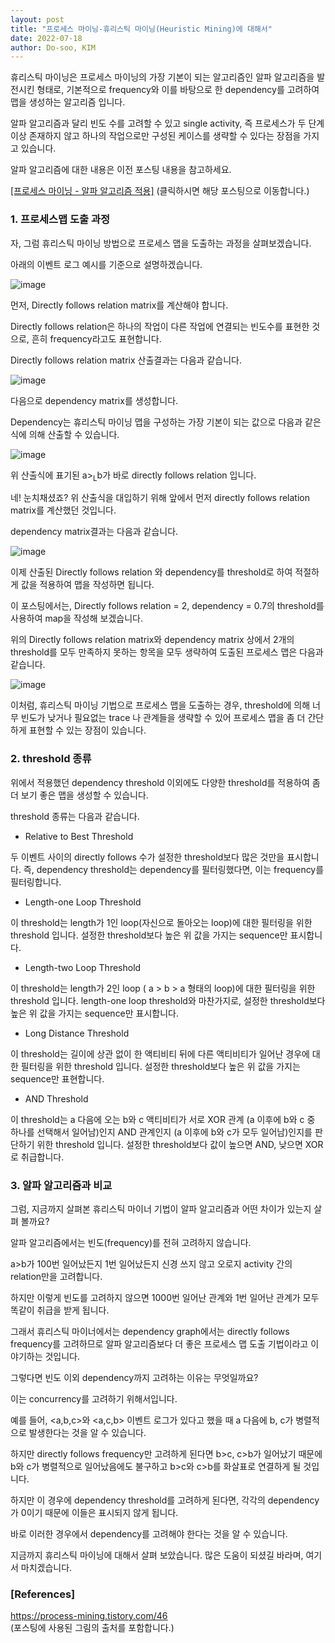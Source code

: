 ```yaml
---
layout: post
title: "프로세스 마이닝-휴리스틱 마이닝(Heuristic Mining)에 대해서"
date: 2022-07-18
author: Do-soo, KIM
---
```


휴리스틱 마이닝은 프로세스 마이닝의 가장 기본이 되는 알고리즘인 알파 알고리즘을 발전시킨 형태로, 기본적으로 frequency와 이를 바탕으로 한 dependency를 고려하여 맵을 생성하는 알고리즘 입니다.

알파 알고리즘과 달리 빈도 수를 고려할 수 있고 single activity, 즉 프로세스가 두 단계 이상 존재하지 않고 하나의 작업으로만 구성된 케이스를 생략할 수 있다는 장점을 가지고 있습니다.

알파 알고리즘에 대한 내용은 이전 포스팅 내용을 참고하세요.

[[프로세스 마이닝 - 알파 알고리즘 적용]](https://epozen-dt.github.io/2022/04/28/ProcessMining_AlphaAlgorithm.html) (클릭하시면 해당 포스팅으로 이동합니다.)



### 1. 프로세스맵 도출 과정

자, 그럼 휴리스틱 마이닝 방법으로 프로세스 맵을 도출하는 과정을 살펴보겠습니다.

아래의 이벤트 로그 예시를 기준으로 설명하겠습니다.

![image](https://user-images.githubusercontent.com/92565548/179429679-172b4392-af39-442b-91f8-b7a36c051da0.png)

먼저, Directly follows relation matrix를 계산해야 합니다.

Directly follows relation은 하나의 작업이 다른 작업에 연결되는 빈도수를 표현한 것으로, 흔히 frequency라고도 표현합니다.

Directly follows relation matrix 산출결과는 다음과 같습니다.

![image](https://user-images.githubusercontent.com/92565548/179429717-0f6a757d-30d3-4bc2-9848-78c2f9bbdf20.png)

다음으로 dependency matrix를 생성합니다.

Dependency는 휴리스틱 마이닝 맵을 구성하는 가장 기본이 되는 값으로 다음과 같은 식에 의해 산출할 수 있습니다.

![image](https://user-images.githubusercontent.com/92565548/179429770-0588e2a7-f02f-4f06-b2ac-d325ea173c03.png)

위 산출식에 표기된 a><sub>L</sub>b가 바로 directly follows relation 입니다.

네! 눈치채셨죠? 위 산출식을 대입하기 위해 앞에서 먼저 directly follows relation matrix를 계산했던 것입니다.

dependency matrix결과는 다음과 같습니다.

![image](https://user-images.githubusercontent.com/92565548/179429839-fc527125-8f75-4328-ba42-ce2696b2048a.png)

이제 산출된 Directly follows relation 와 dependency를 threshold로 하여 적절하게 값을 적용하여 맵을 작성하면 됩니다.

이 포스팅에서는, Directly follows relation = 2, dependency = 0.7의 threshold를 사용하여 map을 작성해 보겠습니다.

위의 Directly follows relation matrix와 dependency matrix 상에서 2개의 threshold를 모두 만족하지 못하는 항목을 모두 생략하여 도출된 프로세스 맵은 다음과 같습니다.

![image](https://user-images.githubusercontent.com/92565548/179430469-6f547bdd-1f1a-458d-a27b-6b399561ef93.png)


이처럼, 휴리스틱 마이닝 기법으로 프로세스 맵을 도출하는 경우, threshold에 의해 너무 빈도가 낮거나 필요없는 trace 나 관계들을 생략할 수 있어 프로세스 맵을 좀 더 간단하게 표현할 수 있는 장점이 있습니다.


### 2. threshold 종류

위에서 적용했던 dependency threshold 이외에도 다양한 threshold를 적용하여 좀 더 보기 좋은 맵을 생성할 수 있습니다.

threshold 종류는 다음과 같습니다.

- Relative to Best Threshold

두 이벤트 사이의 directly follows 수가 설정한 threshold보다 많은 것만을 표시합니다. 즉, dependency threshold는 dependency를 필터링했다면, 이는 frequency를 필터링합니다.

- Length-one Loop Threshold

이 threshold는 length가 1인 loop(자신으로 돌아오는 loop)에 대한 필터링을 위한 threshold 입니다. 설정한 threshold보다 높은 위 값을 가지는 sequence만 표시합니다.

- Length-two Loop Threshold

이 threshold는 length가 2인 loop ( a > b > a 형태의 loop)에 대한 필터링을 위한 threshold 입니다. length-one loop threshold와 마찬가지로, 설정한 threshold보다 높은 위 값을 가지는 sequence만 표시합니다.

- Long Distance Threshold

이 threshold는 길이에 상관 없이 한 액티비티 뒤에 다른 액티비티가 일어난 경우에 대한 필터링을 위한 threshold 입니다. 설정한 threshold보다 높은 위 값을 가지는 sequence만 표현합니다.

- AND Threshold

이 threshold는 a 다음에 오는 b와 c 액티비티가 서로 XOR 관계 (a 이후에 b와 c 중 하나를 선택해서 일어남)인지 AND 관계인지 (a 이후에 b와 c가 모두 일어남)인지를 판단하기 위한 threshold 입니다. 설정한 threshold보다 값이 높으면 AND, 낮으면 XOR로 취급합니다.


### 3. 알파 알고리즘과 비교

그럼, 지금까지 살펴본 휴리스틱 마이너 기법이 알파 알고리즘과 어떤 차이가 있는지 살펴 볼까요?

알파 알고리즘에서는 빈도(frequency)를 전혀 고려하지 않습니다. 

a>b가 100번 일어났든지 1번 일어났든지 신경 쓰지 않고 오로지 activity 간의 relation만을 고려합니다. 

하지만 이렇게 빈도를 고려하지 않으면 1000번 일어난 관계와 1번 일어난 관계가 모두 똑같이 취급을 받게 됩니다. 

그래서 휴리스틱 마이너에서는 dependency graph에서는 directly follows frequency를 고려하므로 알파 알고리즘보다 더 좋은 프로세스 맵 도출 기법이라고 이야기하는 것입니다. 

그렇다면 빈도 이외 dependency까지 고려하는 이유는 무엇일까요? 

이는 concurrency를 고려하기 위해서입니다. 

예를 들어, <a,b,c>와 <a,c,b> 이벤트 로그가 있다고 했을 때 a 다음에 b, c가 병렬적으로 발생한다는 것을 알 수 있습니다. 

하지만 directly follows frequency만 고려하게 된다면 b>c, c>b가 일어났기 때문에 b와 c가 병렬적으로 일어났음에도 불구하고 b>c와 c>b를 화살표로 연결하게 될 것입니다. 

하지만 이 경우에 dependency threshold를 고려하게 된다면, 각각의 dependency가 0이기 때문에 이들은 표시되지 않게 됩니다. 

바로 이러한 경우에서 dependency를 고려해야 한다는 것을 알 수 있습니다.

지금까지 휴리스틱 마이닝에 대해서 살펴 보았습니다. 많은 도움이 되셨길 바라며, 여기서 마치겠습니다.


### [References]

https://process-mining.tistory.com/46<br>
(포스팅에 사용된 그림의 출처를 포함합니다.)

